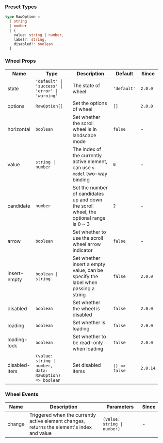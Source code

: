 ### Preset Types

```ts
type RawOption =
  | string
  | number
  | {
    value: string | number,
    label?: string,
    disabled?: boolean
  }
```

### Wheel Props

| Name          | Type                                                    | Description                                                                            | Default       | Since    |
| ------------- | ------------------------------------------------------- | -------------------------------------------------------------------------------------- | ------------- | -------- |
| state         | `'default' \| 'success' \| 'error' \| 'warning'`        | The state of wheel                                                                     | `'default'`   | `2.0.0`  |
| options       | `RawOption[]`                                           | Set the options of wheel                                                               | `[]`          | `2.0.0`  |
| horizontal    | `boolean`                                               | Set whether the scroll wheel is in landscape mode                                      | `false`       | -        |
| value         | `string \| number`                                      | The index of the currently active element, can use `v-model` two-way binding           | `0`           | -        |
| candidate     | `number`                                                | Set the number of candidates up and down the scroll wheel, the optional range is 0 ~ 3 | `2`           | -        |
| arrow         | `boolean`                                               | Set whether to use the scroll wheel arrow indicator                                    | `false`       | -        |
| insert-empty  | `boolean \| string`                                     | Set whether insert a empty value, can be specify the label when passing a string       | `false`       | `2.0.0`  |
| disabled      | `boolean`                                               | Set whether the wheel is disabled                                                      | `false`       | `2.0.0`  |
| loading       | `boolean`                                               | Set whether is loading                                                                 | `false`       | `2.0.0`  |
| loading-lock  | `boolean`                                               | Set whether to be read-only when loading                                               | `false`       | `2.0.0`  |
| disabled-item | `(value: string \| number, data: RawOption) => boolean` | Set disabled items                                                                     | `() => false` | `2.0.14` |

### Wheel Events

| Name   | Description                                                                                | Parameters                  | Since |
| ------ | ------------------------------------------------------------------------------------------ | --------------------------- | ----- |
| change | Triggered when the currently active element changes, returns the element's index and value | `(value: string \| number)` | -     |
